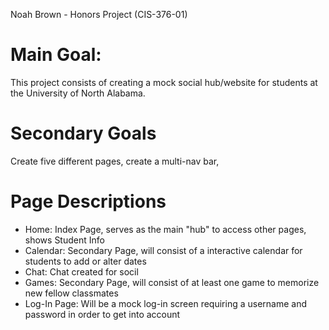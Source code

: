 Noah Brown - Honors Project (CIS-376-01)
# Main Goal:  
This project consists of creating a mock social hub/website for
students at the University of North Alabama. 
# Secondary Goals 
Create five different pages, create a multi-nav bar, 

# Page Descriptions 
* Home: Index Page, serves as the main "hub" to access other pages, shows Student Info 
* Calendar: Secondary Page, will consist of a interactive calendar for students to add or alter dates
* Chat: Chat created for socil
* Games: Secondary Page, will consist of at least one game to memorize new fellow classmates
* Log-In Page: Will be a mock log-in screen requiring a username and password in order to get into account
